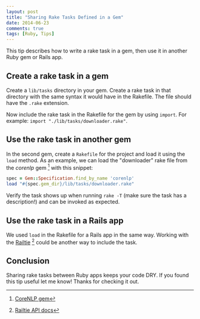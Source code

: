 ```yaml
---
layout: post
title: "Sharing Rake Tasks Defined in a Gem"
date: 2014-06-23
comments: true
tags: [Ruby, Tips]
---
```


This tip describes how to write a rake task in a gem, then use it in another Ruby gem or Rails app.

## Create a rake task in a gem
Create a `lib/tasks` directory in your gem. Create a rake task in that directory with the same syntax it would have in the Rakefile. The file should have the `.rake` extension.

Now include the rake task in the Rakefile for the gem by using `import`. For example: `import "./lib/tasks/downloader.rake"`.

## Use the rake task in another gem
In the second gem, create a `Rakefile` for the project and load it using the `load` method. As an example, we can load the "downloader" rake file from the *corenlp* gem [^gem] with this snippet:

```rb
spec = Gem::Specification.find_by_name 'corenlp'
load "#{spec.gem_dir}/lib/tasks/downloader.rake"
```

Verify the task shows up when running `rake -T` (make sure the task has a description!) and can be invoked as expected.

## Use the rake task in a Rails app
We used `load` in the Rakefile for a Rails app in the same way. Working with the [Railtie](http://api.rubyonrails.org/classes/Rails/Railtie.html) [^railtie] could be another way to include the task.

## Conclusion
Sharing rake tasks between Ruby apps keeps your code DRY. If you found this tip useful let me know! Thanks for checking it out.

[^gem]: [CoreNLP gem](https://github.com/andyatkinson/corenlp)

[^railtie]: [Railtie API docs](http://api.rubyonrails.org/classes/Rails/Railtie.html)
